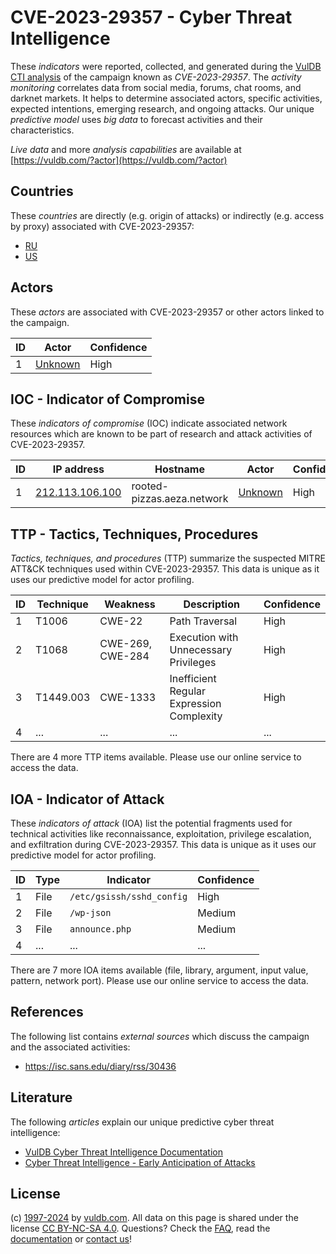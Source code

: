 # CVE-2023-29357 - Cyber Threat Intelligence

These _indicators_ were reported, collected, and generated during the [VulDB CTI analysis](https://vuldb.com/?kb.cti) of the campaign known as _CVE-2023-29357_. The _activity monitoring_ correlates data from social media, forums, chat rooms, and darknet markets. It helps to determine associated actors, specific activities, expected intentions, emerging research, and ongoing attacks. Our unique _predictive model_ uses _big data_ to forecast activities and their characteristics.

_Live data_ and more _analysis capabilities_ are available at [https://vuldb.com/?actor](https://vuldb.com/?actor)

## Countries

These _countries_ are directly (e.g. origin of attacks) or indirectly (e.g. access by proxy) associated with CVE-2023-29357:

* [RU](https://vuldb.com/?country.ru)
* [US](https://vuldb.com/?country.us)

## Actors

These _actors_ are associated with CVE-2023-29357 or other actors linked to the campaign.

ID | Actor | Confidence
-- | ----- | ----------
1 | [Unknown](https://vuldb.com/?actor.unknown) | High

## IOC - Indicator of Compromise

These _indicators of compromise_ (IOC) indicate associated network resources which are known to be part of research and attack activities of CVE-2023-29357.

ID | IP address | Hostname | Actor | Confidence
-- | ---------- | -------- | ----- | ----------
1 | [212.113.106.100](https://vuldb.com/?ip.212.113.106.100) | rooted-pizzas.aeza.network | [Unknown](https://vuldb.com/?actor.unknown) | High

## TTP - Tactics, Techniques, Procedures

_Tactics, techniques, and procedures_ (TTP) summarize the suspected MITRE ATT&CK techniques used within CVE-2023-29357. This data is unique as it uses our predictive model for actor profiling.

ID | Technique | Weakness | Description | Confidence
-- | --------- | -------- | ----------- | ----------
1 | T1006 | CWE-22 | Path Traversal | High
2 | T1068 | CWE-269, CWE-284 | Execution with Unnecessary Privileges | High
3 | T1449.003 | CWE-1333 | Inefficient Regular Expression Complexity | High
4 | ... | ... | ... | ...

There are 4 more TTP items available. Please use our online service to access the data.

## IOA - Indicator of Attack

These _indicators of attack_ (IOA) list the potential fragments used for technical activities like reconnaissance, exploitation, privilege escalation, and exfiltration during CVE-2023-29357. This data is unique as it uses our predictive model for actor profiling.

ID | Type | Indicator | Confidence
-- | ---- | --------- | ----------
1 | File | `/etc/gsissh/sshd_config` | High
2 | File | `/wp-json` | Medium
3 | File | `announce.php` | Medium
4 | ... | ... | ...

There are 7 more IOA items available (file, library, argument, input value, pattern, network port). Please use our online service to access the data.

## References

The following list contains _external sources_ which discuss the campaign and the associated activities:

* https://isc.sans.edu/diary/rss/30436

## Literature

The following _articles_ explain our unique predictive cyber threat intelligence:

* [VulDB Cyber Threat Intelligence Documentation](https://vuldb.com/?kb.cti)
* [Cyber Threat Intelligence - Early Anticipation of Attacks](https://www.scip.ch/en/?labs.20201022)

## License

(c) [1997-2024](https://vuldb.com/?kb.changelog) by [vuldb.com](https://vuldb.com/?kb.about). All data on this page is shared under the license [CC BY-NC-SA 4.0](https://creativecommons.org/licenses/by-nc-sa/4.0/). Questions? Check the [FAQ](https://vuldb.com/?kb.faq), read the [documentation](https://vuldb.com/?kb) or [contact us](https://vuldb.com/?contact)!
